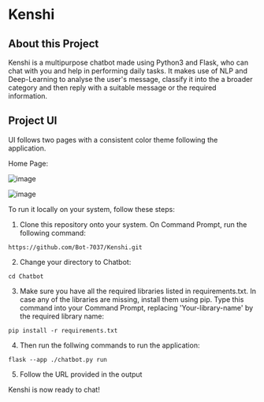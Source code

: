 # Kenshi

## About this Project
Kenshi is a multipurpose chatbot made using Python3 and Flask, who can chat with you and help in performing daily tasks. It makes use of NLP and Deep-Learning to analyse the user's message, classify it into the a broader category and then reply with a suitable message or the required information.

## Project UI

UI follows two pages with a consistent color theme following the application.

Home Page:

![image](./UI/main_screen.PNG)

![image](./UI/chat_screen.PNG)

To run it locally on your system, follow these steps:
1. Clone this repository onto your system. On Command Prompt, run the following command:

  ```
  https://github.com/Bot-7037/Kenshi.git
  ```
2. Change your directory to Chatbot:
  ```
  cd Chatbot
  ```
3. Make sure you have all the required libraries listed in requirements.txt. In case any of the libraries are missing, install them using pip. Type this command into your Command Prompt, replacing 'Your-library-name' by the required library name:
  ```
  pip install -r requirements.txt
  ```
4. Then run the follwing commands to run the application:
  ```
  flask --app ./chatbot.py run
  ```

5. Follow the URL provided in the output

Kenshi is now ready to chat!
